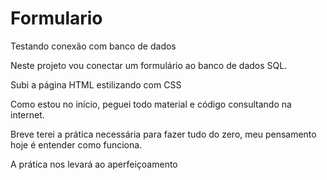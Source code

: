 # Formulario

Testando conexão com banco de dados

Neste projeto vou conectar um formulário ao banco de dados SQL.

Subi a página HTML estilizando com CSS

Como estou no início, peguei todo material e código consultando na internet.

Breve terei a prática necessária para fazer tudo do zero, meu pensamento hoje é entender como funciona.

A prática nos levará ao aperfeiçoamento